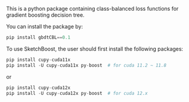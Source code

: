This is a python package containing class-balanced loss functions for gradient boosting decision tree.

You can install the package by:
```python
pip install gbdtCBL==0.1
```

To use SketchBoost, the user should first install the following packages:
```python
pip install cupy-cuda11x
pip install -U cupy-cuda11x py-boost  # for cuda 11.2 ~ 11.8
```
or 
```python
pip install cupy-cuda12x
pip install -U cupy-cuda12x py-boost  # for cuda 12.x
```
